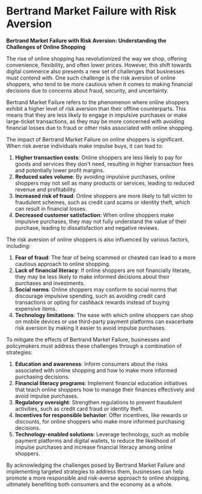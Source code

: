 # Bertrand Market Failure with Risk Aversion

**Bertrand Market Failure with Risk Aversion: Understanding the Challenges of Online Shopping**

The rise of online shopping has revolutionized the way we shop, offering convenience, flexibility, and often lower prices. However, this shift towards digital commerce also presents a new set of challenges that businesses must contend with. One such challenge is the risk aversion of online shoppers, who tend to be more cautious when it comes to making financial decisions due to concerns about fraud, security, and uncertainty.

Bertrand Market Failure refers to the phenomenon where online shoppers exhibit a higher level of risk aversion than their offline counterparts. This means that they are less likely to engage in impulsive purchases or make large-ticket transactions, as they may be more concerned with avoiding financial losses due to fraud or other risks associated with online shopping.

The impact of Bertrand Market Failure on online shoppers is significant. When risk averse individuals make impulse buys, it can lead to:

1. **Higher transaction costs**: Online shoppers are less likely to pay for goods and services they don't need, resulting in higher transaction fees and potentially lower profit margins.
2. **Reduced sales volume**: By avoiding impulsive purchases, online shoppers may not sell as many products or services, leading to reduced revenue and profitability.
3. **Increased risk of fraud**: Online shoppers are more likely to fall victim to fraudulent schemes, such as credit card scams or identity theft, which can result in financial losses.
4. **Decreased customer satisfaction**: When online shoppers make impulsive purchases, they may not fully understand the value of their purchase, leading to dissatisfaction and negative reviews.

The risk aversion of online shoppers is also influenced by various factors, including:

1. **Fear of fraud**: The fear of being scammed or cheated can lead to a more cautious approach to online shopping.
2. **Lack of financial literacy**: If online shoppers are not financially literate, they may be less likely to make informed decisions about their purchases and investments.
3. **Social norms**: Online shoppers may conform to social norms that discourage impulsive spending, such as avoiding credit card transactions or opting for cashback rewards instead of buying expensive items.
4. **Technology limitations**: The ease with which online shoppers can shop on mobile devices or use third-party payment platforms can exacerbate risk aversion by making it easier to avoid impulse purchases.

To mitigate the effects of Bertrand Market Failure, businesses and policymakers must address these challenges through a combination of strategies:

1. **Education and awareness**: Inform consumers about the risks associated with online shopping and how to make more informed purchasing decisions.
2. **Financial literacy programs**: Implement financial education initiatives that teach online shoppers how to manage their finances effectively and avoid impulse purchases.
3. **Regulatory oversight**: Strengthen regulations to prevent fraudulent activities, such as credit card fraud or identity theft.
4. **Incentives for responsible behavior**: Offer incentives, like rewards or discounts, for online shoppers who make more informed purchasing decisions.
5. **Technology-enabled solutions**: Leverage technology, such as mobile payment platforms and digital wallets, to reduce the likelihood of impulse purchases and increase financial literacy among online shoppers.

By acknowledging the challenges posed by Bertrand Market Failure and implementing targeted strategies to address them, businesses can help promote a more responsible and risk-averse approach to online shopping, ultimately benefiting both consumers and the economy as a whole.

